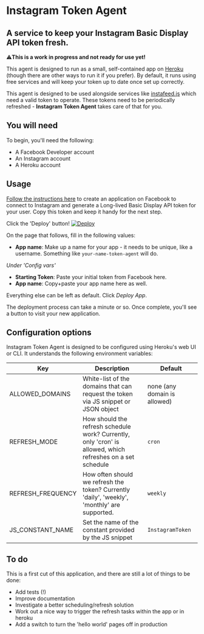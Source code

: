 # Instagram Token Agent

## A service to keep your Instagram Basic Display API token fresh.

⚠️**This is a work in progress and not ready for use yet!**

This agent is designed to run as a small, self-contained app on [Heroku](https://heroku.com) (though there are other ways to run it if you prefer). By default, it runs using free services and will keep your token up to date once set up correctly.

This agent is designed to be used alongside services like [instafeed.js](https://github.com/stevenschobert/instafeed.js) which need a valid token to operate. These tokens need to be periodically refreshed - **Instagram Token Agent** takes care of that for you.

## You will need

To begin, you'll need the following:

 - A Facebook Developer account
 - An Instagram account
 - A Heroku account

## Usage

[Follow the instructions here](https://developers.facebook.com/docs/instagram-basic-display-api/getting-started) to create an application on Facebook to connect to Instagram and generate a Long-lived Basic Display API token for your user. Copy this token and keep it handy for the next step.

Click the 'Deploy' button! [![Deploy](https://www.herokucdn.com/deploy/button.svg)](https://heroku.com/deploy)

On the page that follows, fill in the following values:

 - **App name**: Make up a name for your app - it needs to be unique, like a username. Something like `your-name-token-agent` will do.

_Under 'Config vars'_

 - **Starting Token**: Paste your initial token from Facebook here.
 - **App name**: Copy+paste your app name here as well.

Everything else can be left as default. Click _Deploy App_.

The deployment process can take a minute or so. Once complete, you'll see a button to visit your new application.

## Configuration options

Instagram Token Agent is designed to be configured using Heroku's web UI or CLI. It understands the following environment variables:

| Key  | Description  | Default  |
|---|---|---|
| ALLOWED_DOMAINS  | White-list of the domains that can request the token via JS snippet or JSON object | none (any domain is allowed)  |
| REFRESH_MODE  | How should the refresh schedule work? Currently, only 'cron' is allowed, which refreshes on a set schedule | `cron`  |
| REFRESH_FREQUENCY  | How often should we refresh the token? Currently 'daily', 'weekly', 'monthly' are supported.  | `weekly`  |
| JS_CONSTANT_NAME | Set the name of the constant provided by the JS snippet  | `InstagramToken` |

## To do

This is a first cut of this application, and there are still a lot of things to be done:

 - Add tests (!)
 - Improve documentation
 - Investigate a better scheduling/refresh solution
 - Work out a nice way to trigger the refresh tasks within the app or in heroku
 - Add a switch to turn the 'hello world' pages off in production
